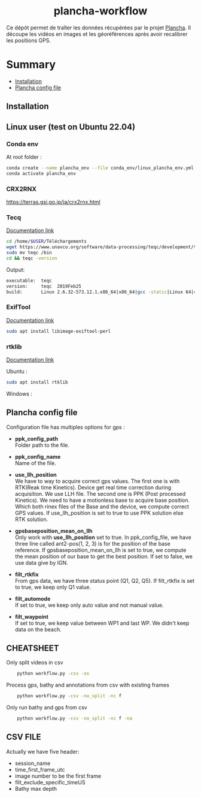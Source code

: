 <div align="center">

# plancha-workflow

</div>

Ce dépôt permet de traîter les données récupérées par le projet [Plancha](https://ocean-indien.ifremer.fr/en/Projects/Technological-innovations/PLANCHA-2021-2023).
Il découpe les vidéos en images et les géoréférences après avoir recalibrer les positions GPS. <!--TODO étayer and translate-->

# Summary

* [Installation](#installation)
* [Plancha config file](#plancha-config-file)



## Installation

## Linux user (test on Ubuntu 22.04)

### Conda env

At root folder :
```bash
conda create --name plancha_env --file conda_env/linux_plancha_env.yml
conda activate plancha_env
```

### CRX2RNX

https://terras.gsi.go.jp/ja/crx2rnx.html


### Tecq

[Documentation link](https://www.unavco.org/software/data-processing/teqc/teqc.html)
```bash
cd /home/$USER/Téléchargements
wget https://www.unavco.org/software/data-processing/teqc/development/teqc_CentOSLx86_64s.zip && unzip teqc_CentOSLx86_64s.zip
sudo mv teqc /bin
cd && teqc -version
```

Output:
```bash
executable:  teqc
version:     teqc  2019Feb25
build:       Linux 2.6.32-573.12.1.x86_64|x86_64|gcc -static|Linux 64|=+
```

### ExifTool

[Documentation link](https://exiftool.org/)
```bash
sudo apt install libimage-exiftool-perl
```

### rtklib

[Documentation link](https://rtklibexplorer.wordpress.com/tag/rnx2rtkp/)

Ubuntu : 
```bash
sudo apt install rtklib
```

Windows : 

## Plancha config file <!--TODO finish-->

Configuration file has multiples options for gps :

- **ppk_config_path** <br/>
Folder path to the file.

- **ppk_config_name** <br/>
Name of the file.

- **use_llh_position** <br/>
We have to way to acquire correct gps values. The first one is with RTK(Reak time Kinetics). Device get real time correction during acquisition. We use LLH file. The second one is PPK (Post processed Kinetics). We need to have a motionless base to acquire base position.
Which both rinex files of the Base and the device, we compute correct GPS values.
If use_llh_position is set to true to use PPK solution else RTK solution.

- **gpsbaseposition_mean_on_llh** <br/>
Only work with **use_llh_position** set to true.
In ppk_config_file, we have three line called ant2-pos(1, 2, 3) is for the position of the base reference. If gpsbaseposition_mean_on_llh is set to true, we compute the mean position of our base to get the best position. If set to false, we use data give by IGN.

- **filt_rtkfix** <br/>
From gps data, we have three status point (Q1, Q2, Q5). If filt_rtkfix is set to true, we keep only Q1 value.

- **filt_automode** <br/>
If set to true, we keep only auto value and not manual value.

- **filt_waypoint** <br/>
If set to true, we keep value between WP1 and last WP. We didn't keep data on the beach.


## CHEATSHEET

Only split videos in csv
```bash
    python workflow.py -csv -os
```

Process gps, bathy and annotations from csv with existing frames
```bash
    python workflow.py -csv -no_split -nc f
```


Only run bathy and gps from csv
```bash
    python workflow.py -csv -no_split -nc f -na
```

## CSV FILE

Actually we have five header:
- session_name
- time_first_frame_utc
- image number to be the first frame
- filt_exclude_specific_timeUS
- Bathy max depth